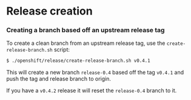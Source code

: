 # Release creation

### Creating a branch based off an upstream release tag

To create a clean branch from an upstream release tag, use the `create-release-branch.sh` script:

```bash
$ ./openshift/release/create-release-branch.sh v0.4.1
```

This will create a new branch `release-0.4` based off the tag `v0.4.1` and push
the tag and release branch to origin.

If you have a `v0.4.2` release it will reset the `release-0.4` branch to it.
